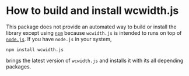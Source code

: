 How to build and install wcwidth.js
===================================

This package does not provide an automated way to build or install the library
except using [`npm`](http://npmjs.org/package/wcwidth.js) because `wcwidth.js`
is intended to runs on top of [`node.js`](http://nodejs.org). If you have
`node.js` in your system,

    npm install wcwidth.js

brings the latest version of `wcwidth.js` and installs it with its all
depending packages.
